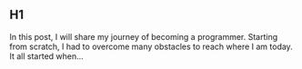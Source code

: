 
## H1
In this post, I will share my journey of becoming a programmer. Starting from scratch, I had to overcome many obstacles to reach where I am today. It all started when...